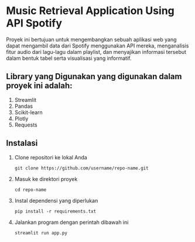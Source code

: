 # Music Retrieval Application Using API Spotify

Proyek ini bertujuan untuk mengembangkan sebuah aplikasi web yang dapat mengambil data dari Spotify menggunakan API mereka, menganalisis fitur audio dari lagu-lagu dalam playlist, dan menyajikan informasi tersebut dalam bentuk tabel serta visualisasi yang informatif.

## Library yang Digunakan yang digunakan dalam proyek ini adalah:
1. Streamlit
2. Pandas
3. Scikit-learn
4. Plotly
5. Requests

## Instalasi

1. Clone repositori ke lokal Anda

   ```
   git clone https://github.com/username/repo-name.git
   ```

2. Masuk ke direktori proyek

   ```
   cd repo-name
   ```

3. Instal dependensi yang diperlukan

   ```
   pip install -r requirements.txt

   ```

4. Jalankan program dengan perintah dibawah ini

   ```
   streamlit run app.py
   ```
